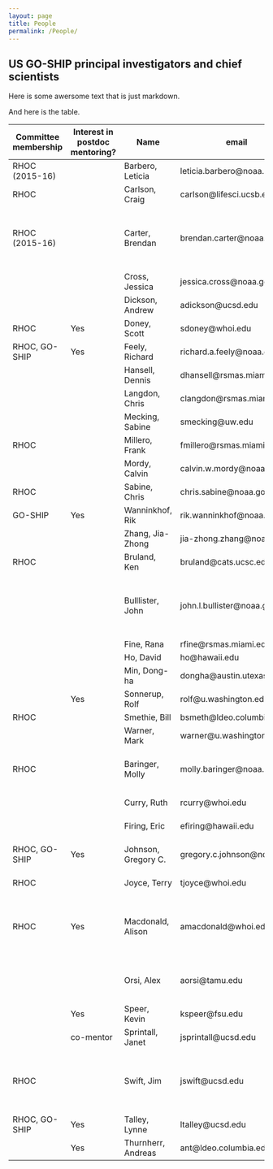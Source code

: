 ```yaml
---
layout: page
title: People
permalink: /People/
---
```


## US GO-SHIP principal investigators and chief scientists

Here is some awersome text that is just markdown.

And here is the table.

<table class="table">
    <thead>
      <tr>
         <th>Committee membership</th>
         <th>Interest in postdoc mentoring?</th>
         <th>Name</th>
         <th>email</th>
         <th>Institution</th>
         <th>Specialty</th>
         <th>Role in program</th>
         <th>Chief Scientist on</th>
      </tr>
    </thead>
    <tbody>
      <tr>
         <td>RHOC (2015-16)</td>
         <td></td>
         <td>Barbero, Leticia</td>              
         <td>leticia.barbero@noaa.gov</td>
         <td>CIMAS/UMiami (NOAA affiliate)</td>
         <td>Biogeochemistry</td>
         <td>Carbon</td>
         <td>I9N 2016</td>
      </tr>
      <tr>
         <td>RHOC</td>
         <td></td>
         <td>Carlson, Craig</td>
         <td>carlson@lifesci.ucsb.edu</td>
         <td>UCSB</td>
         <td>Biogeochemistry</td>
         <td>DOC, TDN</td>
         <td></td>
      </tr>
      <tr>
         <td>RHOC (2015-16)</td>
         <td></td>
         <td>Carter, Brendan</td>
         <td>brendan.carter@noaa.gov</td>
         <td>NOAA/PMEL</td>
         <td>Biogeochemistry</td>
         <td>Carbon</td>
         <td>P18 2016, Co-chief P16S 2014</td>
      </tr>
      <tr>
         <td></td>
         <td></td>
         <td>Cross, Jessica</td>
         <td>jessica.cross@noaa.gov</td>
         <td>NOAA/PMEL</td>
         <td>Biogeochemistry</td>
         <td>Carbon</td>
         <td>P16N 2015</td>
      </tr>
      <tr>
         <td></td>
         <td></td>
         <td>Dickson, Andrew</td>
         <td>adickson@ucsd.edu</td>
         <td>SIO/UCSD</td>
         <td>Biogeochemistry</td>
         <td>pH, Talk, (DIC)</td>
         <td></td>
      </tr>
      <tr>
         <td>RHOC</td>
         <td>Yes</td>
         <td>Doney, Scott</td>
         <td>sdoney@whoi.edu</td>
         <td>WHOI</td>
         <td>Biogeochemistry</td>
         <td>Carbon, tritium, 3He</td>
         <td></td>
      </tr>
      <tr>
         <td>RHOC, GO-SHIP</td>
         <td>Yes</td>
         <td>Feely, Richard</td>
         <td>richard.a.feely@noaa.gov</td>
         <td>NOAA/PMEL</td>
         <td>Biogeochemistry</td>
         <td>DIC</td>
         <td>P16N 2006</td>
      </tr>
      <tr>
         <td></td>
         <td></td>
         <td>Hansell, Dennis</td>
         <td>dhansell@rsmas.miami.edu</td>
         <td>RSMAS</td>
         <td>Biogeochemistry</td>
         <td>DOC, TDN</td>
         <td></td>
      </tr>
      <tr>
         <td></td>
         <td></td>
         <td>Langdon, Chris</td>
         <td>clangdon@rsmas.miami.edu</td>
         <td>RSMAS</td>
         <td>Biogeochemistry</td>
         <td>O2</td>
         <td></td>
      </tr>
      <tr>
         <td></td>
         <td></td>
         <td>Mecking, Sabine</td>
         <td>smecking@uw.edu</td>
         <td>UW APL</td>
         <td>Biogeochemistry</td>
         <td>O2, nutrients</td>
         <td>P2 2013</td>
      </tr>
      <tr>
         <td>RHOC</td>
         <td></td>
         <td>Millero, Frank</td>
         <td>fmillero@rsmas.miami.edu</td>
         <td>RSMAS</td>
         <td>Biogeochemistry</td>
         <td>pH, Talk, DIC</td>
         <td></td>
      </tr>
      <tr>
         <td></td>
         <td></td>
         <td>Mordy, Calvin</td>
         <td>calvin.w.mordy@noaa.gov</td>
         <td>UW JISAO (NOAA affiliate)</td>
         <td>Biogeochemistry</td>
         <td>nutrients</td>
         <td></td>
      </tr>
      <tr>
         <td>RHOC</td>
         <td></td>
         <td>Sabine, Chris</td>
         <td>chris.sabine@noaa.gov</td>
         <td>NOAA/PMEL</td>
         <td>Biogeochemistry</td>
         <td>Carbon</td>
         <td></td>
      </tr>
      <tr>
         <td>GO-SHIP</td>
         <td>Yes</td>
         <td>Wanninkhof, Rik</td>
         <td>rik.wanninkhof@noaa.gov</td>
         <td>NOAA/AOML</td>
         <td>Biogeochemistry</td>
         <td>DIC, pCO2</td>
         <td>A16S 2013</td>
      </tr>
      <tr>
         <td></td>
         <td></td>
         <td>Zhang, Jia-Zhong</td>
         <td>jia-zhong.zhang@noaa.gov</td>
         <td>NOAA/AOML</td>
         <td>Biogeochemistry</td>
         <td>nutrients</td>
         <td></td>
      </tr>
      <tr>
         <td>RHOC</td>
         <td></td>
         <td>Bruland, Ken</td>
         <td>bruland@cats.ucsc.edu</td>
         <td>UCSC</td>
         <td>Chemistry</td>
         <td>Trace metals (Level 2)</td>
         <td></td>
      </tr>
      <tr>
         <td></td>
         <td></td>
         <td>Bulllister, John</td>
         <td>john.l.bullister@noaa.gov</td>
         <td>NOAA/PMEL</td>
         <td>Chemistry</td>
         <td>CFCs, SF6</td>
         <td>P18 2008, A13.5 2010, A16N 2013</td>
      </tr>
      <tr>
         <td></td>
         <td></td>
         <td>Fine, Rana</td>
         <td>rfine@rsmas.miami.edu</td>
         <td>RSMAS</td>
         <td>Chemistry</td>
         <td>CFCs, SF6</td>
         <td></td>
      </tr>
      <tr>
         <td></td>
         <td></td>
         <td>Ho, David</td>
         <td>ho@hawaii.edu</td>
         <td>U. Hawaii</td>
         <td>Chemistry</td>
         <td>CFCs, SF6</td>
         <td></td>
      </tr>
      <tr>
         <td></td>
         <td></td>
         <td>Min, Dong-ha</td>
         <td>dongha@austin.utexas.edu</td>
         <td>UT Austin</td>
         <td>Chemistry</td>
         <td>CFCs, SF6</td>
         <td></td>
      </tr>
      <tr>
         <td></td>
         <td>Yes</td>
         <td>Sonnerup, Rolf</td>
         <td>rolf@u.washington.edu</td>
         <td>UW JISAO (NOAA affiliate)</td>
         <td>Chemistry</td>
         <td>CFCs, SF6</td>
         <td></td>
      </tr>
      <tr>
         <td>RHOC</td>
         <td></td>
         <td>Smethie, Bill</td>
         <td>bsmeth@ldeo.columbia.edu</td>
         <td>LDEO</td>
         <td>Chemistry</td>
         <td>CFCs, SF6</td>
         <td></td>
      </tr>
      <tr>
         <td></td>
         <td></td>
         <td>Warner, Mark</td>
         <td>warner@u.washington.edu</td>
         <td>UWashington</td>
         <td>Chemistry</td>
         <td>CFCs, SF6</td>
         <td></td>
      </tr>
      <tr>
         <td>RHOC</td>
         <td></td>
         <td>Baringer, Molly</td>
         <td>molly.baringer@noaa.gov</td>
         <td>NOAA/AOML</td>
         <td>Physical oceanography</td>
         <td>CTD, LADCP</td>
         <td>A10 2011, A16N 2013</td>
      </tr>
      <tr>
         <td></td>
         <td></td>
         <td>Curry, Ruth</td>
         <td>rcurry@whoi.edu</td>
         <td>WHOI</td>
         <td>Physical oceanography</td>
         <td>CTD</td>
         <td>A22 2012</td>
      </tr>
      <tr>
         <td></td>
         <td></td>
         <td>Firing, Eric</td>
         <td>efiring@hawaii.edu</td>
         <td>U. Hawaii</td>
         <td>Physical oceanography</td>
         <td>LADCP, SADCP</td>
         <td></td>
      </tr>
      <tr>
         <td>RHOC, GO-SHIP</td>
         <td>Yes</td>
         <td>Johnson, Gregory C.</td>
         <td>gregory.c.johnson@noaa.gov</td>
         <td>NOAA/PMEL</td>
         <td>Physical oceanography</td>
         <td>CTD</td>
         <td>P18 2008 I5 2009</td>
      </tr>
      <tr>
         <td>RHOC</td>
         <td></td>
         <td>Joyce, Terry</td>
         <td>tjoyce@whoi.edu</td>
         <td>WHOI</td>
         <td>Physical oceanography</td>
         <td>CTD, LADCP</td>
         <td></td>
      </tr>
      <tr>
         <td>RHOC</td>
         <td>Yes</td>
         <td>Macdonald, Alison</td>
         <td>amacdonald@whoi.edu</td>
         <td>WHOI</td>
         <td>Physical oceanography</td>
         <td>CTD</td>
         <td>A10 2011, P16N 2015, I8S 2016</td>
      </tr>
      <tr>
         <td></td>
         <td></td>
         <td>Orsi, Alex</td>
         <td>aorsi@tamu.edu</td>
         <td>Texas A&amp;M</td>
         <td>Physical oceanography</td>
         <td>CTD</td>
         <td>Co-chief S4P 2011</td>
      </tr>
      <tr>
         <td></td>
         <td>Yes</td>
         <td>Speer, Kevin</td>
         <td>kspeer@fsu.edu</td>
         <td>Florida State U.</td>
         <td>Physical oceanography</td>
         <td>CTD, ADCP</td>
         <td>I6S 2008</td>
      </tr>
      <tr>
         <td></td>
         <td>co-mentor</td>
         <td>Sprintall, Janet</td>
         <td>jsprintall@ucsd.edu</td>
         <td>SIO/UCSD</td>
         <td>Physical oceanography</td>
         <td>CTD, ADCP</td>
         <td>I9N 2007</td>
      </tr>
      <tr>
         <td>RHOC</td>
         <td></td>
         <td>Swift, Jim</td>
         <td>jswift@ucsd.edu</td>
         <td>SIO/ODF/CCHDO</td>
         <td>Physical oceanography</td>
         <td>CTD,chemistry</td>
         <td>I8S 2007, I5 2009, S4P 2011, P2 2013</td>
      </tr>
      <tr>
         <td>RHOC, GO-SHIP</td>
         <td>Yes</td>
         <td>Talley, Lynne</td>
         <td>ltalley@ucsd.edu</td>
         <td>SIO/UCSD</td>
         <td>Physical oceanography</td>
         <td>CTD, chemistry</td>
         <td>P16S 2014</td>
      </tr>
      <tr>
         <td></td>
         <td>Yes</td>
         <td>Thurnherr, Andreas</td>
         <td>ant@ldeo.columbia.edu</td>
         <td>LDEO</td>
         <td>Physical oceanography</td>
         <td>LADCP, turbulence</td>
         <td></td>
      </tr>
 </tbody>
</table>
